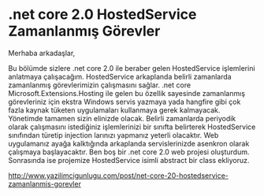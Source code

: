 # .net core 2.0 HostedService Zamanlanmış Görevler
Merhaba arkadaşlar,

Bu bölümde sizlere .net core 2.0 ile beraber gelen HostedService işlemlerini anlatmaya çalışacağım. HostedService arkaplanda belirli zamanlarda zamanlanmış görevlerimizin çalışmasını sağlar. .net core Microsoft.Extensions.Hosting ile gelen bu özellik sayesinde zamanlanmış görevleriniz için ekstra Windows servis yazmaya yada hangfire gibi çok fazla kaynak tüketen uygulamaları kullanmaya gerek kalmayacak. Yönetimde tamamen sizin elinizde olacak. Belirli zamanlarda periyodik olarak çalışmasını istediğiniz işlemlerinizi bir sınıfta belirterek HostedService sınıfından türetip injection larınızı yapmanız yeterli olacaktır. Web uygulamanız ayağa kalktığında arkaplanda servislerinizde asenkron olarak çalışmaya başlayacaktır. Ben boş bir .net core 2.0 web projesi oluşturdum. Sonrasında ise  projemize HostedService isimli abstract bir class ekliyoruz.

http://www.yazilimcigunlugu.com/post/net-core-20-hostedservice-zamanlanmis-gorevler
